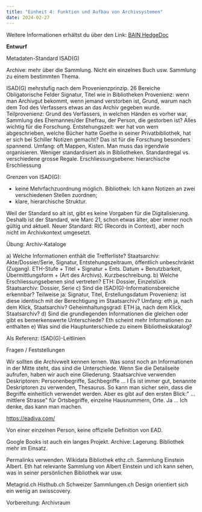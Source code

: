 ```yaml
---
title: "Einheit 4: Funktion und Aufbau von Archivsystemen"
date: 2024-02-27
---
```

Weitere Informationen erhältst du über den Link: 
<a href="https://pad.gwdg.de/EC9WU7DITxiK1ciMll3ZOw?view">BAIN HedgeDoc</a>

**Entwurf**

Metadaten-Standard ISAD(G)

Archive: mehr über die Sammlung. Nicht ein einzelnes Buch usw. Sammlung zu einem bestimmten Thema. 

ISAD(G) mehrstufig nach dem Provenienzprinzip. 
26 Bereiche
Obligatorische Felder
Signatur, Titel wie in Bibliotheken
Provenienz: wenn man Archivgut bekommt, wenn jemand verstorben ist, Grund, warum nach dem Tod des Verfassers etwas an das Archiv gegeben wurde.
Teilprovenienz: Grund des Verfassers, in welchen Händen es vorher war, Sammlung des Ehemannes/der Ehefrau, der Person, die gestorben ist? Alles wichtig für die Forschung. 
Entstehungszeit: wer hat von wem abgeschrieben, welche Bücher hatte Goethe in seiner Privatbibliothek, hat er sich bei Schiller Notizen gemacht? Das ist für die Forschung besonders spannend.
Umfang: oft Mappen, Kisten. Man muss das irgendwie organisieren. Weniger standardisiert als in Bibliotheken. Standardregal vs. verschiedene grosse Regale. 
Erschliessungsebene: hierarchische Erschliessung

Grenzen von ISAD(G): 
- keine Mehrfachzuordnung möglich. Bibliothek: Ich kann Notizen an zwei verschiedenen Stellen zuordnen; 
- klare, hierarchische Struktur.

Weil der Standard so alt ist, gibt es keine Vorgaben für die Digitalisierung. Deshalb ist der Standard, wie Marc 21, schon etwas älter, aber immer noch gültig und aktuell.
Neuer Standard: RIC (Records in Context), aber noch nicht im Archivkontext umgesetzt. 

Übung: Archiv-Kataloge

a)	Welche Informationen enthält die Trefferliste?
Staatsarchiv: Akte/Dossier/Serie, Signatur, Entstehungszeitraum, öffentlich unbeschränkt (Zugang).
ETH-Stufe + Titel + Signatur + Ents. Datum + Benutzbarkeit, Übermittlungsform + (Art des Archivs). Kurzbeschreibung.
b)	Welche Erschliessungsebenen sind vertreten?
ETH: Dossier, Einzelstück
Staatsarchiv: Dossier, Serie
c)	Sind die ISAD(G)-Informationsbereiche erkennbar?
Teilweise ja: Signatur, Titel, Erstellungsdatum
Provenienz: ist diese identisch mit der Berechtigung im Staatsarchiv?
Umfang: eth ja, nach dem Klick, Staatsarchiv?
Geheimhaltungsgrad: ETH ja, nach dem Klick, Staatsarchiv?
d)	Sind die grundlegenden Informationen die gleichen oder gibt es bemerkenswerte Unterschiede?
Eth scheint mehr Informationen zu enthalten
e)	Was sind die Hauptunterschiede zu einem Bibliothekskatalog?

Als Referenz: ISAD(G)-Leitlinien

Fragen / Feststellungen

Wir sollten die Archivwelt kennen lernen. 
Was sonst noch an Informationen in der Mitte steht, das sind die Unterschiede. Wenn Sie die Detailseite aufrufen, haben wir auch eine Gliederung. 
Staatsarchive verwenden Deskriptoren: Personenbegriffe, Sachbegriffe ... I Es ist immer gut, benannte Deskriptoren zu verwenden, Thesaurus. So kann man sicher sein, dass die Begriffe einheitlich verwendet werden. Aber es gibt auf den ersten Blick:" ... mittlere Strasse" für Ortsbegriffe, einzelne Hausnummern, Orte. Ja ... Ich denke, das kann man machen. 

https://eadiva.com/

Von einer einzelnen Person, keine offizielle Definition von EAD. 

Google Books ist auch ein langes Projekt. Archive: Lagerung. Bibliothek mehr im Einsatz. 

Permalinks verwenden. Wikidata Bibliothek ethz.ch. Sammlung Einstein Albert. Eth hat relevante Sammlung von Albert Einstein und ich kann sehen, was in seiner persönlichen Bibliothek war usw.

Metagrid.ch
Histhub.ch
Schweizer Sammlungen.ch
Design orientiert sich ein wenig an swisscovery. 

Vorbereitung: Archivraum
